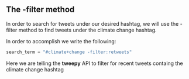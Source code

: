 <!--title={The -filter method}-->

## The -filter method

In order to search for tweets under our desired hashtag, we will use the -filter method to find tweets under the climate change hashtag.

In order to accomplish we write the following:

``` python
search_term = "#climate+change -filter:retweets"
```

Here we are telling the **tweepy** API to filter for recent tweets containg the climate change hashtag